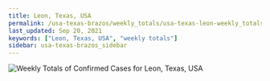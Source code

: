 ```yaml
---
title: Leon, Texas, USA
permalink: /usa-texas-brazos/weekly_totals/usa-texas-leon-weekly_totals.html
last_updated: Sep 20, 2021
keywords: ["Leon, Texas, USA", "weekly totals"]
sidebar: usa-texas-brazos_sidebar
---
```


![Weekly Totals of Confirmed Cases for Leon, Texas, USA](/covid_tracker/images/graphs/usa-texas-leon-weekly_totals_graph.png)
